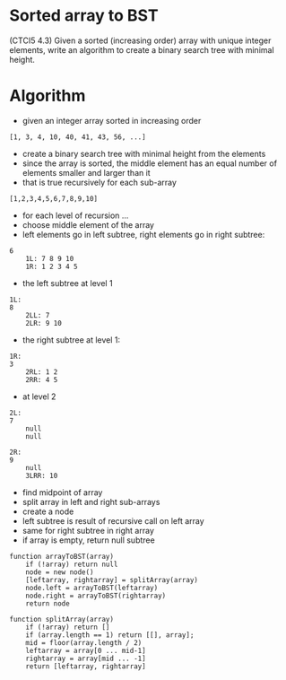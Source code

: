 # Sorted array to BST
(CTCI5 4.3) Given a sorted (increasing order) array with unique integer
elements, write an algorithm to create a binary search tree with minimal height.

# Algorithm

- given an integer array sorted in increasing order

```
[1, 3, 4, 10, 40, 41, 43, 56, ...]
```

- create a binary search tree with minimal height from the elements
- since the array is sorted, the middle element has an equal number of elements
smaller and larger than it
- that is true recursively for each sub-array

```
[1,2,3,4,5,6,7,8,9,10]
```
- for each level of recursion ...
- choose middle element of the array
- left elements go in left subtree, right elements go in right subtree:
```
6
    1L: 7 8 9 10
    1R: 1 2 3 4 5
```

- the left subtree at level 1
```
1L:
8
    2LL: 7
    2LR: 9 10
```

- the right subtree at level 1:
```
1R:
3
    2RL: 1 2
    2RR: 4 5
```

- at level 2
```
2L:
7
    null
    null
```

```
2R:
9
    null
    3LRR: 10
```

- find midpoint of array
- split array in left and right sub-arrays
- create a node
- left subtree is result of recursive call on left array
- same for right subtree in right array
- if array is empty, return null subtree

```
function arrayToBST(array)
    if (!array) return null
    node = new node()
    [leftarray, rightarray] = splitArray(array)
    node.left = arrayToBST(leftarray)
    node.right = arrayToBST(rightarray)
    return node
```

```
function splitArray(array)
    if (!array) return []
    if (array.length == 1) return [[], array];
    mid = floor(array.length / 2)
    leftarray = array[0 ... mid-1]
    rightarray = array[mid ... -1]
    return [leftarray, rightarray]
```
